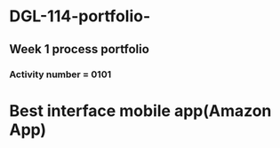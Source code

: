 # DGL-114-portfolio-
## Week 1 process portfolio
### Activity number = 0101
# Best interface mobile app(Amazon App) #

